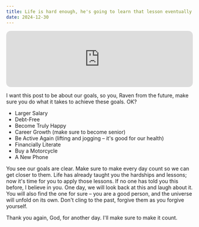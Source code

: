 ```yaml
---
title: Life is hard enough, he's going to learn that lesson eventually
date: 2024-12-30
---
```


<iframe style="border-radius:12px" src="https://open.spotify.com/embed/track/2ONW0ksoUixoxT7gfI9hWX?utm_source=generator" width="100%" height="152" frameBorder="0" allowfullscreen="" allow="autoplay; clipboard-write; encrypted-media; fullscreen; picture-in-picture" loading="lazy"></iframe>

I want this post to be about our goals, so you, Raven from the future, make sure you do what it takes to achieve these goals. OK?

- Larger Salary
- Debt-Free
- Become Truly Happy
- Career Growth (make sure to become senior)
- Be Active Again (lifting and jogging – it's good for our health)
- Financially Literate
- Buy a Motorcycle
- A New Phone

You see our goals are clear. Make sure to make every day count so we can get closer to them. Life has already taught you the hardships and lessons; now it's time for you to apply those lessons. If no one has told you this before, I believe in you. One day, we will look back at this and laugh about it. You will also find the one for sure – you are a good person, and the universe will unfold on its own. Don't cling to the past, forgive them as you forgive yourself.

Thank you again, God, for another day. I'll make sure to make it count.


